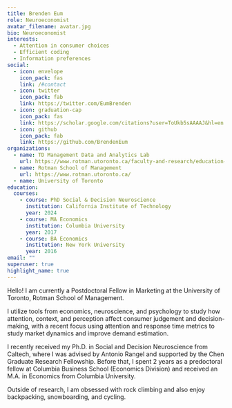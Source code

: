 ```yaml
---
title: Brenden Eum
role: Neuroeconomist
avatar_filename: avatar.jpg
bio: Neuroeconomist
interests:
  - Attention in consumer choices
  - Efficient coding
  - Information preferences
social:
  - icon: envelope
    icon_pack: fas
    link: /#contact
  - icon: twitter
    icon_pack: fab
    link: https://twitter.com/EumBrenden
  - icon: graduation-cap
    icon_pack: fas
    link: https://scholar.google.com/citations?user=ToUkb5sAAAAJ&hl=en
  - icon: github
    icon_pack: fab
    link: https://github.com/BrendenEum
organizations:
  - name: TD Management Data and Analytics Lab
    url: https://www.rotman.utoronto.ca/faculty-and-research/education-labs/td-management-data-and-analytics-lab/
  - name: Rotman School of Management
    url: https://www.rotman.utoronto.ca/
  - name: University of Toronto
education:
  courses:
    - course: PhD Social & Decision Neuroscience
      institution: California Institute of Technology
      year: 2024
    - course: MA Economics
      institution: Columbia University
      year: 2017
    - course: BA Economics
      institution: New York University
      year: 2016
email: ""
superuser: true
highlight_name: true
---
```


Hello! I am currently a Postdoctoral Fellow in Marketing at the University of Toronto, Rotman School of Management.

I utilize tools from economics, neuroscience, and psychology to study how attention, context, and perception affect consumer judgement and decision-making, with a recent focus using attention and response time metrics to study market dynamics and improve demand estimation.

I recently received my Ph.D. in Social and Decision Neuroscience from Caltech, where I was advised by Antonio Rangel and supported by the Chen Graduate Research Fellowship. Before that, I spent 2 years as a predoctoral fellow at Columbia Business School (Economics Division) and received an M.A. in Economics from Columbia University.

Outside of research, I am obsessed with rock climbing and also enjoy backpacking, snowboarding, and cycling. 
